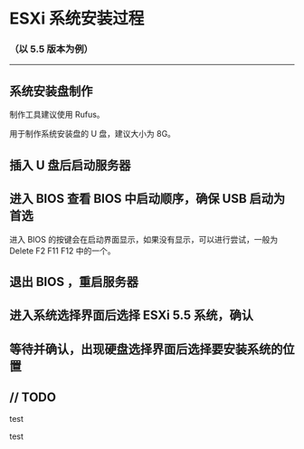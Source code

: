 # ESXi 系统安装过程

### （以 5.5 版本为例）

---

## 系统安装盘制作

制作工具建议使用 Rufus。

用于制作系统安装盘的 U 盘，建议大小为 8G。

## 插入 U 盘后启动服务器

## 进入 BIOS 查看 BIOS 中启动顺序，确保 USB 启动为首选

进入 BIOS 的按键会在启动界面显示，如果没有显示，可以进行尝试，一般为 Delete F2 F11 F12 中的一个。

## 退出 BIOS ，重启服务器

## 进入系统选择界面后选择 ESXi 5.5 系统，确认

## 等待并确认，出现硬盘选择界面后选择要安装系统的位置

## // TODO

test

test

